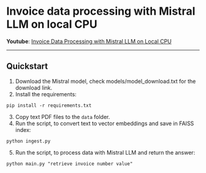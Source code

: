 # Invoice data processing with Mistral LLM on local CPU


**Youtube**: <a href="https://www.youtube.com/watch?v=9RERupqcFL4" target="_blank">Invoice Data Processing with Mistral LLM on Local CPU</a>

___

## Quickstart

1. Download the Mistral model, check models/model_download.txt for the download link.
2. Install the requirements: 

`pip install -r requirements.txt`

3. Copy text PDF files to the `data` folder.
4. Run the script, to convert text to vector embeddings and save in FAISS index: 

`python ingest.py`

5. Run the script, to process data with Mistral LLM and return the answer: 

`python main.py "retrieve invoice number value"`
